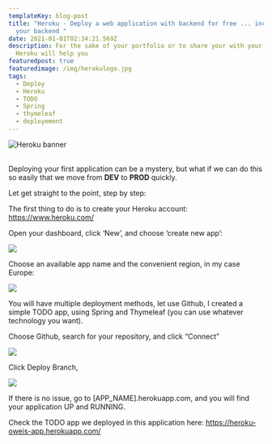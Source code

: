 ```yaml
---
templateKey: blog-post
title: "Heroku - Deploy a web application with backend for free ... including
  your backend "
date: 2021-01-01T02:34:21.569Z
description: For the sake of your portfolio or to share your with your team …
  Heroku will help you
featuredpost: true
featuredimage: /img/herokulogo.jpg
tags:
  - Deploy
  - Heroku
  - TODO
  - Spring
  - thymeleaf
  - deployement
---
```

<!--StartFragment-->

![Heroku banner](https://cdn-images-1.medium.com/max/2560/1*FSkUtK8pYPBSNeaVotU4Ug.png "Heroku: our deployment savior")

\
Deploying your first application can be a mystery, but what if we can do this so easily that we move from **DEV** to **PROD**  quickly.

Let get straight to the point, step by step:

The first thing to do is to create your Heroku account: <https://www.heroku.com/>

Open your dashboard, click ‘New’, and choose ‘create new app’:

![](https://cdn-images-1.medium.com/max/800/1*vxswjDuunTmVnMqVE7YNPw.png)

Choose an available app name and the convenient region, in my case Europe:

![](https://cdn-images-1.medium.com/max/800/1*5DnpzlcWh6XcjPgjJ9QOqw.png)

You will have multiple deployment methods, let use Github, I created a simple TODO app, using Spring and Thymeleaf (you can use whatever technology you want).

Choose Github, search for your repository, and click “Connect”

![](https://cdn-images-1.medium.com/max/800/1*33co9Yd3Rvq9PWrDw_gVNg.png)

Click Deploy Branch,

![](https://cdn-images-1.medium.com/max/800/1*dKJXqXbO3ODpbg7PCApbNQ.png)

If there is no issue, go to \[APP_NAME].herokuapp.com, and you will find your application UP and RUNNING.

Check the TODO app we deployed in this application here: <https://heroku-oweis-app.herokuapp.com/>

<!--EndFragment-->